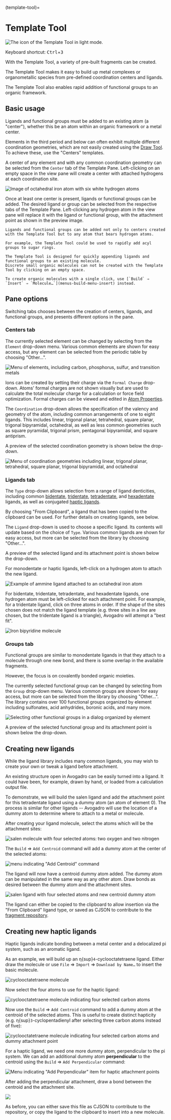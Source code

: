 (template-tool)=

# Template Tool

![The icon of the Template Tool in light mode.](../../_static/icon_template.svg)

Keyboard shortcut: <kbd>Ctrl</kbd>+<kbd>3</kbd>

With the Template Tool, a variety of pre-built fragments can be created.

The Template Tool makes it easy to build up metal complexes or organometallic species from pre-defined coordination centers and ligands.

The Template Tool also enables rapid addition of functional groups to an organic framework.

## Basic usage

Ligands and functional groups must be added to an existing atom (a "center"), whether this be an atom within an organic framework or a metal center.

Elements in the third period and below can often exhibit multiple different coordination geometries, which are not easily created using the [Draw Tool](tools-draw-tool).
To achieve these, use the "Centers" templates.

A center of any element and with any common coordination geometry can be selected from the `Center` tab of the Template Pane.
Left-clicking on an empty space in the view pane will create a center with attached hydrogens at each coordination site.

![Image of octahedral iron atom with six white hydrogen atoms](../../_static/OctIron.png)

Once at least one center is present, ligands or functional groups can be added.
The desired ligand or group can be selected from the respective tabs of the Template Pane.
Left-clicking any hydrogen atom in the view pane will replace it with the ligand or functional group, with the attachment point as shown in the preview image.

```{tip}
Ligands and functional groups can be added not only to centers created with the Template Tool but to any atom that bears hydrogen atoms.

For example, the Template Tool could be used to rapidly add acyl groups to sugar rings.
```

```{tip}
The Template Tool is designed for quickly appending ligands and functional groups to an existing molecule.
Discrete small organic molecules can not be created with the Template Tool by clicking on an empty space.

To create organic molecules with a single click, use [`Build` ⇒ `Insert` ⇒ `Molecule…`](menus-build-menu-insert) instead.
```

## Pane options

Switching tabs chooses between the creation of centers, ligands, and functional groups, and presents different options in the pane.

### Centers tab

The currently selected element can be changed by selecting from the `Element` drop-down menu.
Various common elements are shown for easy access, but any element can be selected from the periodic table by choosing "Other…".

![Menu of elements, including carbon, phosphorus, sulfur, and transition metals](../../_static/Template-Element.png)

Ions can be created by setting their charge via the `Formal Charge` drop-down.
Atoms' formal charges are not shown visually but are used to calculate the total molecular charge for a calculation or force field optimization.
Formal charges can be viewed and edited in [Atom Properties](panes-properties-atom).

The `Coordination` drop-down allows the specification of the valency and geometry of the atom, including common arrangements of one to eight ligands. This includes linear, trigonal planar, tetrahedral, square planar, trigonal bipyramidal, octahedral, as well as less common geometries such as square pyramidal, trigonal prism, pentagonal bipyramidal, and square antiprism.

A preview of the selected coordination geometry is shown below the drop-down.

![Menu of coordination geometries including linear, trigonal planar, tetrahedral, square planar, trigonal bipyramidal, and octahedral](../../_static/Template-Coordination.png)

### Ligands tab

The `Type` drop-down allows selection from a range of ligand denticities, including common [bidentate](https://en.wikipedia.org/wiki/Denticity), [tridentate](https://en.wikipedia.org/wiki/Tridentate_ligand), [tetradentate](https://en.wikipedia.org/wiki/Tetradentate_ligand), and [hexadentate](https://en.wikipedia.org/wiki/Hexadentate_ligand) ligands, as well as conjugated [haptic ligands](https://en.wikipedia.org/wiki/Hapticity).

By choosing "From Clipboard", a ligand that has been copied to the clipboard can be used.
For further details on creating ligands, see below.

The `Ligand` drop-down is used to choose a specific ligand.
Its contents will update based on the choice of `Type`.
Various common ligands are shown for easy access, but more can be selected from the library by choosing "Other…".

A preview of the selected ligand and its attachment point is shown below the drop-down.

For monodentate or haptic ligands, left-click on a hydrogen atom to attach the new ligand.

![Example of ammine ligand attached to an octahedral iron atom](../../_static/Template-Ligand.png)

For bidentate, tridentate, tetradentate, and hexadentate ligands, one hydrogen atom must be left-clicked for each attachment point. For example, for a tridentate ligand, click on three atoms in order. If the shape of the sites chosen does not match the ligand template (e.g. three sites in a line are chosen, but the tridentate ligand is a triangle), Avogadro will attempt a "best fit".

![Iron bipyridine molecule](../../_static/FeBipy.png)

### Groups tab

Functional groups are similar to monodentate ligands in that they attach to a molecule through one new bond, and there is some overlap in the available fragments.

However, the focus is on covalently bonded organic moieties.

The currently selected functional group can be changed by selecting from the `Group` drop-down menu.
Various common groups are shown for easy access, but more can be selected from the library by choosing "Other…".
The library contains over 100 functional groups organized by element including sulfonates, acid anhydrides, boronic acids, and many more.

![Selecting other functional groups in a dialog organized by element](../../_static/OtherFunctionalGroup.png)

A preview of the selected functional group and its attachment point is shown below the drop-down.

## Creating new ligands

While the ligand library includes many common ligands, you may wish to create your own or tweak a ligand before attachment.

An existing structure open in Avogadro can be easily turned into a ligand.
It could have been, for example, drawn by hand, or loaded from a calculation output file.

To demonstrate, we will build the salen ligand and add the attachment point for this tetradentate ligand using a dummy atom (an atom of element 0).
The process is similar for other ligands -- Avogadro will use the location of a dummy atom to determine where to attach to a metal or molecule.

After creating your ligand molecule, select the atoms which will be the attachment sites:

![salen molecule with four selected atoms: two oxygen and two nitrogen](../../_static/Ligand-SelectAtoms.png)

The `Build` ⇒ `Add Centroid` command will add a dummy atom at the center of the selected atoms:

![menu indicating "Add Centroid" command](../../_static/Ligand-CentroidMenu.png)

The ligand will now have a centroid dummy atom added.
The dummy atom can be manipulated in the same way as any other atom.
Draw bonds as desired between the dummy atom and the attachment sites.

![salen ligand with four selected atoms and new centroid dummy atom](../../_static/Ligand-AddCentroid.png)

The ligand can either be copied to the clipboard to allow insertion via the "From Clipboard" ligand type, or saved as CJSON to contribute to the [fragment repository](https://github.com/openchemistry/fragments).

## Creating new haptic ligands

Haptic ligands indicate bonding between a metal center and a delocalized pi system, such as an aromatic ligand.

As an example, we will build up an η{sup}`4`-cyclooctatetraene ligand.
Either draw the molecule or use `File` ⇒ `Import` ⇒ `Download by Name…` to insert the basic molecule.

![cyclooctatetraene molecule](../../_static/Template-COD.png)

Now select the four atoms to use for the haptic ligand:

![cyclooctatetraene molecule indicating four selected carbon atoms](../../_static/Template-COD2.png)

Now use the `Build` ⇒ `Add Centroid` command to add a dummy atom at the centroid of the selected atoms.
This is useful to create distinct hapticity (e.g. η{sup}`3`-cyclopentadienyl after selecting three carbon atoms instead of five):

![cyclooctatetraene molecule indicating four selected carbon atoms and dummy attachment point](../../_static/Template-COD3.png)

For a haptic ligand, we need one more dummy atom, perpendicular to the pi system.
We can add an additional dummy atom **perpendicular** to the centroid using the `Build` ⇒ `Add Perpendicular` command:

![Menu indicating "Add Perpendicular" item for haptic attachment points](../../_static/Template-LigandPerpendicular.png)

After adding the perpendicular attachment, draw a bond between the centroid and the attachment site.

![](../../_static/Template-COD4.png)

As before, you can either save this file as CJSON to contribute to the repository, or copy the ligand to the clipboard to insert into a new molecule.
